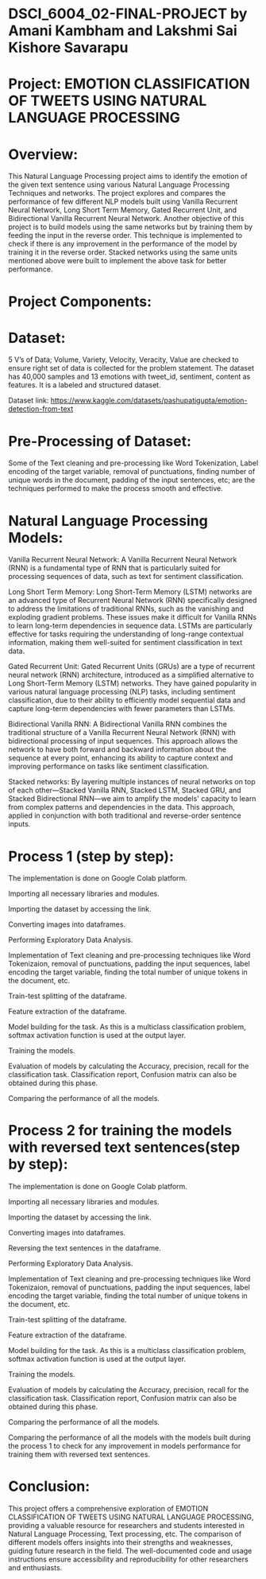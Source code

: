 # DSCI_6004_02-FINAL-PROJECT by Amani Kambham and Lakshmi Sai Kishore Savarapu

# Project: EMOTION CLASSIFICATION OF TWEETS USING NATURAL LANGUAGE PROCESSING


# Overview:

This Natural Language Processing project aims to identify the emotion of the given text sentence using various Natural Language Processing Techniques and networks. The project explores and compares the performance of few different NLP models built using Vanilla Recurrent Neural Network, Long Short Term Memory, Gated Recurrent Unit, and Bidirectional Vanilla Recurrent Neural Network. Another objective of this project is to build models using the same networks but by training them by feeding the input in the reverse order. This technique is implemented to check if there is any improvement in the performance of the model by training it in the reverse order. Stacked networks using the same units mentioned above were built to implement the above task for better performance.


# Project Components:


# Dataset:

5 V’s of Data; Volume, Variety, Velocity, Veracity, Value are checked to ensure right set of data is collected for the problem statement. The dataset has 40,000 samples and 13 emotions with tweet_id, sentiment, content as features. It is a labeled and structured dataset.

Dataset link:  https://www.kaggle.com/datasets/pashupatigupta/emotion-detection-from-text


# Pre-Processing of Dataset:

Some of the Text cleaning and pre-processing like Word Tokenization, Label encoding of the target variable, removal of punctuations, finding number of unique words in the document, padding of the input sentences, etc; are the techniques performed to make the process smooth and effective. 




# Natural Language Processing Models:

Vanilla Recurrent Neural Network: A Vanilla Recurrent Neural Network (RNN) is a fundamental type of RNN that is particularly suited for processing sequences of data, such as text for sentiment classification.

Long Short Term Memory: Long Short-Term Memory (LSTM) networks are an advanced type of Recurrent Neural Network (RNN) specifically designed to address the limitations of traditional RNNs, such as the vanishing and exploding gradient problems. These issues make it difficult for Vanilla RNNs to learn long-term dependencies in sequence data. LSTMs are particularly effective for tasks requiring the understanding of long-range contextual information, making them well-suited for sentiment classification in text data.

Gated Recurrent Unit: Gated Recurrent Units (GRUs) are a type of recurrent neural network (RNN) architecture, introduced as a simplified alternative to Long Short-Term Memory (LSTM) networks. They have gained popularity in various natural language processing (NLP) tasks, including sentiment classification, due to their ability to efficiently model sequential data and capture long-term dependencies with fewer parameters than LSTMs.

Bidirectional Vanilla RNN: A Bidirectional Vanilla RNN combines the traditional structure of a Vanilla Recurrent Neural Network (RNN) with bidirectional processing of input sequences. This approach allows the network to have both forward and backward information about the sequence at every point, enhancing its ability to capture context and improving performance on tasks like sentiment classification.

Stacked networks: By layering multiple instances of neural networks on top of each other—Stacked Vanilla RNN, Stacked LSTM, Stacked GRU, and Stacked Bidirectional RNN—we aim to amplify the models' capacity to learn from complex patterns and dependencies in the data. This approach, applied in conjunction with both traditional and reverse-order sentence inputs.



# Process 1 (step by step):

The implementation is done on Google Colab platform.

Importing all necessary libraries and modules.

Importing the dataset by accessing the link.

Converting images into dataframes.

Performing Exploratory Data Analysis.

Implementation of Text cleaning and pre-processing techniques like Word Tokenizaion, removal of punctuations, padding the input sequences, label encoding the target variable, finding the total number of unique tokens in the document, etc.

Train-test splitting of the dataframe.

Feature extraction of the dataframe.

Model building for the task. As this is a multiclass classification problem, softmax activation function is used at the output layer. 

Training the models.

Evaluation of models by calculating the Accuracy, precision, recall for the classification task. Classification report, Confusion matrix can also be obtained during this phase.

Comparing the performance of all the models.



# Process 2 for training the models with reversed text sentences(step by step):

The implementation is done on Google Colab platform.

Importing all necessary libraries and modules.

Importing the dataset by accessing the link.

Converting images into dataframes.

Reversing the text sentences in the dataframe.

Performing Exploratory Data Analysis.

Implementation of Text cleaning and pre-processing techniques like Word Tokenizaion, removal of punctuations, padding the input sequences, label encoding the target variable, finding the total number of unique tokens in the document, etc.

Train-test splitting of the dataframe.

Feature extraction of the dataframe.

Model building for the task. As this is a multiclass classification problem, softmax activation function is used at the output layer. 

Training the models.

Evaluation of models by calculating the Accuracy, precision, recall for the classification task. Classification report, Confusion matrix can also be obtained during this phase.

Comparing the performance of all the models.

Comparing the performance of all the models with the models built during the process 1 to check for any improvement in models performance for training them with reversed text sentences.



# Conclusion:

This project offers a comprehensive exploration of EMOTION CLASSIFICATION OF TWEETS USING NATURAL LANGUAGE PROCESSING, providing a valuable resource for researchers and students interested in Natural Language Processing, Text processing, etc. The comparison of different models offers insights into their strengths and weaknesses, guiding future research in the field. The well-documented code and usage instructions ensure accessibility and reproducibility for other researchers and enthusiasts.
